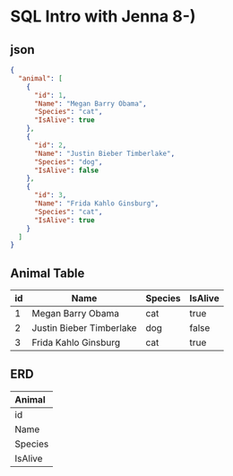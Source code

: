 # SQL Intro with Jenna 8-)

## json
```json
{
  "animal": [
    {
      "id": 1,
      "Name": "Megan Barry Obama",
      "Species": "cat",
      "IsAlive": true
    },
    {
      "id": 2,
      "Name": "Justin Bieber Timberlake",
      "Species": "dog",
      "IsAlive": false
    },
    {
      "id": 3,
      "Name": "Frida Kahlo Ginsburg",
      "Species": "cat",
      "IsAlive": true
    }
  ]
}

```

## Animal Table

| id | Name                     | Species | IsAlive |
|----|--------------------------|---------|---------|
| 1  | Megan Barry Obama        | cat     | true    |
| 2  | Justin Bieber Timberlake | dog     | false   |
| 3  | Frida Kahlo Ginsburg     | cat     | true    |

## ERD
| Animal  |
|:------------|
| id      |
| Name    |
| Species |
| IsAlive |